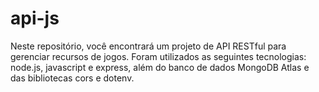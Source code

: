 # api-js
Neste repositório, você encontrará um projeto de API RESTful para gerenciar recursos de jogos. Foram utilizados as seguintes tecnologias: node.js, javascript e express, além do banco de dados MongoDB Atlas e das bibliotecas cors e dotenv.
